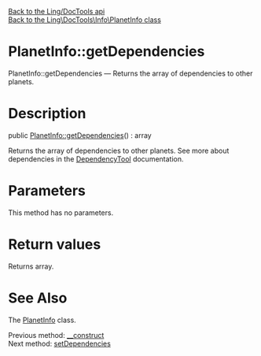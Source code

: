 [Back to the Ling/DocTools api](https://github.com/lingtalfi/DocTools/blob/master/doc/api/Ling/DocTools.md)<br>
[Back to the Ling\DocTools\Info\PlanetInfo class](https://github.com/lingtalfi/DocTools/blob/master/doc/api/Ling/DocTools/Info/PlanetInfo.md)


PlanetInfo::getDependencies
================



PlanetInfo::getDependencies — Returns the array of dependencies to other planets.




Description
================


public [PlanetInfo::getDependencies](https://github.com/lingtalfi/DocTools/blob/master/doc/api/Ling/DocTools/Info/PlanetInfo/getDependencies.md)() : array




Returns the array of dependencies to other planets.
See more about dependencies in the [DependencyTool](https://github.com/lingtalfi/UniverseTools/blob/master/doc/DependencyTool.md#getdependencylist) documentation.




Parameters
================

This method has no parameters.


Return values
================

Returns array.








See Also
================

The [PlanetInfo](https://github.com/lingtalfi/DocTools/blob/master/doc/api/Ling/DocTools/Info/PlanetInfo.md) class.

Previous method: [__construct](https://github.com/lingtalfi/DocTools/blob/master/doc/api/Ling/DocTools/Info/PlanetInfo/__construct.md)<br>Next method: [setDependencies](https://github.com/lingtalfi/DocTools/blob/master/doc/api/Ling/DocTools/Info/PlanetInfo/setDependencies.md)<br>

